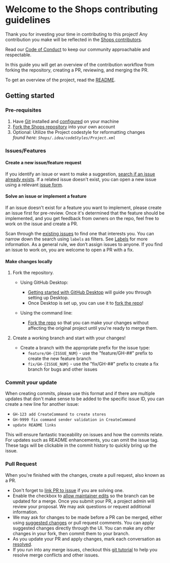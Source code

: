 # Welcome to the Shops contributing guidelines

Thank you for investing your time in contributing to this project! Any contribution you make will be reflected in the [Shops contributors](https://github.com/BrendonButler/Shops/graphs/contributors).

Read our [Code of Conduct](CODE_OF_CONDUCT.md) to keep our community approachable and respectable.

In this guide you will get an overview of the contribution workflow from forking the repository, creating a PR, reviewing, and merging the PR.

To get an overview of the project, read the [README](README.md).

## Getting started

### Pre-requisites

1. Have [Git](https://github.com/git-guides/install-git) installed and [configured](https://git-scm.com/book/en/v2/Getting-Started-First-Time-Git-Setup) on your machine
2. [Fork the Shops repository](https://github.com/BrendonButler/Shops/fork) into your own account
3. Optional: Utilize the Project codestyle for reformatting changes <br>_found here: `Shops/.idea/codeStyles/Project.xml`_

### Issues/Features

#### Create a new issue/feature request

If you identify an issue or want to make a suggestion, [search if an issue already exists](https://docs.github.com/en/github/searching-for-information-on-github/searching-on-github/searching-issues-and-pull-requests#search-by-the-title-body-or-comments). If a related issue doesn't exist, you can open a new issue using a relevant [issue form](https://github.com/BrendonButler/Shops/issues/new).

#### Solve an issue or implement a feature

If an issue doesn't exist for a feature you want to implement, please create an issue first for pre-review. Once it's determined that the feature should be implemented, and you get feedback from owners on the repo, feel free to work on the issue and create a PR.

Scan through the [existing issues](https://github.com/BrendonButler/Shops/issues) to find one that interests you. You can narrow down the search using `labels` as filters. See [Labels](/contributing/how-to-use-labels.md) for more information. As a general rule, we don’t assign issues to anyone. If you find an issue to work on, you are welcome to open a PR with a fix.

#### Make changes locally

1. Fork the repository.
    - Using GitHub Desktop:
      - [Getting started with GitHub Desktop](https://docs.github.com/en/desktop/installing-and-configuring-github-desktop/getting-started-with-github-desktop) will guide you through setting up Desktop.
      - Once Desktop is set up, you can use it to [fork the repo](https://docs.github.com/en/desktop/contributing-and-collaborating-using-github-desktop/cloning-and-forking-repositories-from-github-desktop)!

    - Using the command line:
      - [Fork the repo](https://docs.github.com/en/github/getting-started-with-github/fork-a-repo#fork-an-example-repository) so that you can make your changes without affecting the original project until you're ready to merge them.

2. Create a working branch and start with your changes!
    - Create a branch with the appropriate prefix for the issue type:
      - `feature/GH-{ISSUE_NUM}` - use the "feature/GH-##" prefix to create the new feature branch
      - `fix/GH-{ISSUE_NUM}` - use the "fix/GH-##" prefix to create a fix branch for bugs and other issues

### Commit your update

When creating commits, please use this format and if there are multiple updates that don't make sense to be added to the specific issue ID, you can create a new line for another issue:
- `GH-123 add CreateCommand to create stores`
- `GH-9999 fix command sender validation in CreateCommand`
- `update README links`

This will ensure fantastic traceability on issues and how the commits relate. For updates such as README enhancements, you can omit the issue tag. These tags will be clickable in the commit history to quickly bring up the issue.

### Pull Request

When you're finished with the changes, create a pull request, also known as a PR.
- Don't forget to [link PR to issue](https://docs.github.com/en/issues/tracking-your-work-with-issues/linking-a-pull-request-to-an-issue) if you are solving one.
- Enable the checkbox to [allow maintainer edits](https://docs.github.com/en/github/collaborating-with-issues-and-pull-requests/allowing-changes-to-a-pull-request-branch-created-from-a-fork) so the branch can be updated for a merge.
  Once you submit your PR, a project admin will review your proposal. We may ask questions or request additional information.
- We may ask for changes to be made before a PR can be merged, either using [suggested changes](https://docs.github.com/en/github/collaborating-with-issues-and-pull-requests/incorporating-feedback-in-your-pull-request) or pull request comments. You can apply suggested changes directly through the UI. You can make any other changes in your fork, then commit them to your branch.
- As you update your PR and apply changes, mark each conversation as [resolved](https://docs.github.com/en/github/collaborating-with-issues-and-pull-requests/commenting-on-a-pull-request#resolving-conversations).
- If you run into any merge issues, checkout this [git tutorial](https://github.com/skills/resolve-merge-conflicts) to help you resolve merge conflicts and other issues.